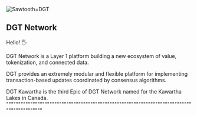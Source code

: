 ![Sawtooth=DGT](http://dgt.world/images/logo.svg)

DGT Network
-------------
Hello! :raised_hand_with_fingers_splayed:

DGT Network is a Layer 1 platform building a new ecosystem of 
value, tokenization, and connected data. 

DGT provides an extremely modular and flexible platform for
implementing transaction-based updates coordinated by consensus algorithms.

DGT Kawartha is the third Epic of DGT Network named for the Kawartha Lakes in Canada.
""""""""""""""""""""""""""""""""""""""""""""""""""""""""""""""""""""""""""""""""""""""""""""
